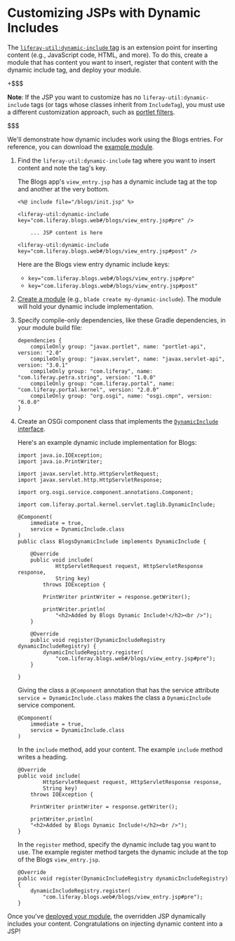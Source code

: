 # Customizing JSPs with Dynamic Includes [](id=jsp-overrides-using-dynamic-includes)

The
[`liferay-util:dynamic-include` tag](@platform-ref@/7.0-latest/taglibs/util-taglib/liferay-util/dynamic-include.html)
is an extension point for inserting content (e.g., JavaScript code, HTML, and
more). To do this, create a module that has content you want to insert, register
that content with the dynamic include tag, and deploy your module. 

+$$$

**Note**: If the JSP you want to customize has no `liferay-util:dynamic-include`
tags (or tags whose classes inherit from `IncludeTag`), you must use a
different customization approach, such as
[portlet filters](/develop/tutorials/-/knowledge_base/7-0/jsp-overrides-using-portlet-filters).

$$$

We'll demonstrate how dynamic includes work using the Blogs entries. For reference, you can download the
[example module](https://dev.liferay.com/documents/10184/656312/example-dynamic-include-blogs-master.zip). 

1.  Find the `liferay-util:dynamic-include` tag where you want to insert content
    and note the tag's key. 

    The Blogs app's `view_entry.jsp` has a dynamic include tag at the top and
    another at the very bottom. 

        <%@ include file="/blogs/init.jsp" %>

        <liferay-util:dynamic-include key="com.liferay.blogs.web#/blogs/view_entry.jsp#pre" />

            ... JSP content is here

        <liferay-util:dynamic-include key="com.liferay.blogs.web#/blogs/view_entry.jsp#post" />

    Here are the Blogs view entry dynamic include keys:

    - `key="com.liferay.blogs.web#/blogs/view_entry.jsp#pre"`
    - `key="com.liferay.blogs.web#/blogs/view_entry.jsp#post"`

2.  [Create a module](/develop/tutorials/-/knowledge_base/7-0/starting-module-development)
    (e.g., `blade create my-dynamic-include`). The module will 
    hold your dynamic include implementation. 

3.  Specify compile-only dependencies, like these Gradle dependencies, in your 
    module build file:

        dependencies {
        	compileOnly group: "javax.portlet", name: "portlet-api", version: "2.0"
        	compileOnly group: "javax.servlet", name: "javax.servlet-api", version: "3.0.1"
        	compileOnly group: "com.liferay", name: "com.liferay.petra.string", version: "1.0.0"
        	compileOnly group: "com.liferay.portal", name: "com.liferay.portal.kernel", version: "2.0.0"
        	compileOnly group: "org.osgi", name: "osgi.cmpn", version: "6.0.0"
        }

4.  Create an OSGi component class that implements the
    [`DynamicInclude` interface](@platform-ref@/7.0-latest/javadocs/portal-kernel/com/liferay/portal/kernel/servlet/taglib/DynamicInclude.html).

    Here's an example dynamic include implementation for Blogs:

        import java.io.IOException;
        import java.io.PrintWriter;
        
        import javax.servlet.http.HttpServletRequest;
        import javax.servlet.http.HttpServletResponse;
        
        import org.osgi.service.component.annotations.Component;
        
        import com.liferay.portal.kernel.servlet.taglib.DynamicInclude;
        
        @Component(
        	immediate = true,
        	service = DynamicInclude.class
        )
        public class BlogsDynamicInclude implements DynamicInclude {
        
        	@Override
        	public void include(
        			HttpServletRequest request, HttpServletResponse response,
        			String key)
        		throws IOException {
        
        		PrintWriter printWriter = response.getWriter();
        
        		printWriter.println(
        			"<h2>Added by Blogs Dynamic Include!</h2><br />");
        	}
        
        	@Override
        	public void register(DynamicIncludeRegistry dynamicIncludeRegistry) {
        		dynamicIncludeRegistry.register(
        			"com.liferay.blogs.web#/blogs/view_entry.jsp#pre");
        	}
        
        }
        
    Giving the class a `@Component` annotation that has the service attribute
    `service = DynamicInclude.class` makes the class a `DynamicInclude` service
    component.

        @Component(
            immediate = true,
            service = DynamicInclude.class
        )

    In the `include` method, add your content. The example `include` method
    writes a heading. 

        @Override
        public void include(
                HttpServletRequest request, HttpServletResponse response,
                String key)
            throws IOException {

            PrintWriter printWriter = response.getWriter();

            printWriter.println(
            "<h2>Added by Blogs Dynamic Include!</h2><br />");
        }

    In the `register` method, specify the dynamic include tag you want to use.
    The example register method targets the dynamic include at the top of the
    Blogs `view_entry.jsp`. 

        @Override
    	public void register(DynamicIncludeRegistry dynamicIncludeRegistry) {
    		dynamicIncludeRegistry.register(
    			"com.liferay.blogs.web#/blogs/view_entry.jsp#pre");
    	}
 
Once you've
[deployed your module](/develop/tutorials/-/knowledge_base/7-0/starting-module-development#building-and-deploying-a-module),
the overridden JSP dynamically includes your content. Congratulations on
injecting dynamic content into a JSP! 
